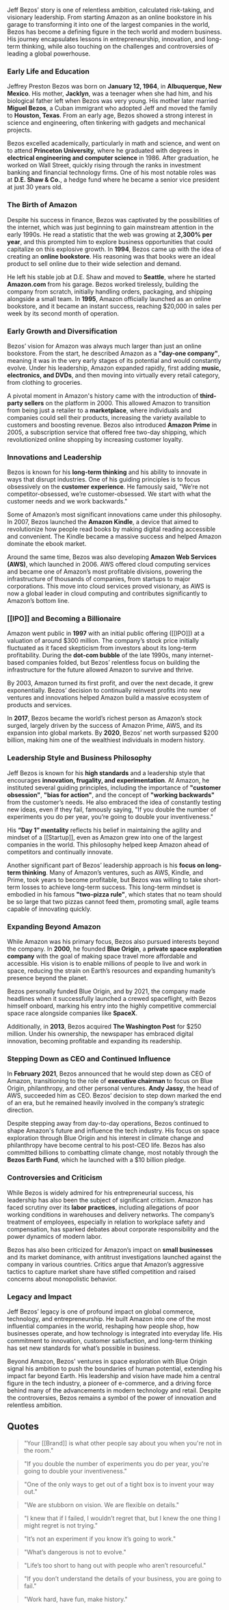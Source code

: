 Jeff Bezos’ story is one of relentless ambition, calculated risk-taking, and visionary leadership. From starting Amazon as an online bookstore in his garage to transforming it into one of the largest companies in the world, Bezos has become a defining figure in the tech world and modern business. His journey encapsulates lessons in entrepreneurship, innovation, and long-term thinking, while also touching on the challenges and controversies of leading a global powerhouse.

### Early Life and Education
Jeffrey Preston Bezos was born on **January 12, 1964**, in **Albuquerque, New Mexico**. His mother, **Jacklyn**, was a teenager when she had him, and his biological father left when Bezos was very young. His mother later married **Miguel Bezos**, a Cuban immigrant who adopted Jeff and moved the family to **Houston, Texas**. From an early age, Bezos showed a strong interest in science and engineering, often tinkering with gadgets and mechanical projects.

Bezos excelled academically, particularly in math and science, and went on to attend **Princeton University**, where he graduated with degrees in **electrical engineering and computer science** in 1986. After graduation, he worked on Wall Street, quickly rising through the ranks in investment banking and financial technology firms. One of his most notable roles was at **D.E. Shaw & Co.**, a hedge fund where he became a senior vice president at just 30 years old.

### The Birth of Amazon
Despite his success in finance, Bezos was captivated by the possibilities of the internet, which was just beginning to gain mainstream attention in the early 1990s. He read a statistic that the web was growing at **2,300% per year**, and this prompted him to explore business opportunities that could capitalize on this explosive growth. In **1994**, Bezos came up with the idea of creating an **online bookstore**. His reasoning was that books were an ideal product to sell online due to their wide selection and demand.

He left his stable job at D.E. Shaw and moved to **Seattle**, where he started **Amazon.com** from his garage. Bezos worked tirelessly, building the company from scratch, initially handling orders, packaging, and shipping alongside a small team. In **1995**, Amazon officially launched as an online bookstore, and it became an instant success, reaching $20,000 in sales per week by its second month of operation.

### Early Growth and Diversification
Bezos’ vision for Amazon was always much larger than just an online bookstore. From the start, he described Amazon as a **"day-one company"**, meaning it was in the very early stages of its potential and would constantly evolve. Under his leadership, Amazon expanded rapidly, first adding **music, electronics, and DVDs**, and then moving into virtually every retail category, from clothing to groceries.

A pivotal moment in Amazon's history came with the introduction of **third-party sellers** on the platform in 2000. This allowed Amazon to transition from being just a retailer to a **marketplace**, where individuals and companies could sell their products, increasing the variety available to customers and boosting revenue. Bezos also introduced **Amazon Prime** in 2005, a subscription service that offered free two-day shipping, which revolutionized online shopping by increasing customer loyalty.

### Innovations and Leadership
Bezos is known for his **long-term thinking** and his ability to innovate in ways that disrupt industries. One of his guiding principles is to focus obsessively on the **customer experience**. He famously said, "We’re not competitor-obsessed, we’re customer-obsessed. We start with what the customer needs and we work backwards."

Some of Amazon’s most significant innovations came under this philosophy. In 2007, Bezos launched the **Amazon Kindle**, a device that aimed to revolutionize how people read books by making digital reading accessible and convenient. The Kindle became a massive success and helped Amazon dominate the ebook market.

Around the same time, Bezos was also developing **Amazon Web Services (AWS)**, which launched in 2006. AWS offered cloud computing services and became one of Amazon’s most profitable divisions, powering the infrastructure of thousands of companies, from startups to major corporations. This move into cloud services proved visionary, as AWS is now a global leader in cloud computing and contributes significantly to Amazon’s bottom line.

### [[IPO]] and Becoming a Billionaire
Amazon went public in **1997** with an initial public offering ([[IPO]]) at a valuation of around $300 million. The company’s stock price initially fluctuated as it faced skepticism from investors about its long-term profitability. During the **dot-com bubble** of the late 1990s, many internet-based companies folded, but Bezos’ relentless focus on building the infrastructure for the future allowed Amazon to survive and thrive.

By 2003, Amazon turned its first profit, and over the next decade, it grew exponentially. Bezos’ decision to continually reinvest profits into new ventures and innovations helped Amazon build a massive ecosystem of products and services.

In **2017**, Bezos became the world’s richest person as Amazon’s stock surged, largely driven by the success of Amazon Prime, AWS, and its expansion into global markets. By **2020**, Bezos’ net worth surpassed $200 billion, making him one of the wealthiest individuals in modern history.

### Leadership Style and Business Philosophy
Jeff Bezos is known for his **high standards** and a leadership style that encourages **innovation, frugality, and experimentation**. At Amazon, he instituted several guiding principles, including the importance of **"customer obsession"**, **"bias for action"**, and the concept of **"working backwards"** from the customer’s needs. He also embraced the idea of constantly testing new ideas, even if they fail, famously saying, "If you double the number of experiments you do per year, you’re going to double your inventiveness."

His **“Day 1” mentality** reflects his belief in maintaining the agility and mindset of a [[Startup]], even as Amazon grew into one of the largest companies in the world. This philosophy helped keep Amazon ahead of competitors and continually innovate.

Another significant part of Bezos’ leadership approach is his **focus on long-term thinking**. Many of Amazon’s ventures, such as AWS, Kindle, and Prime, took years to become profitable, but Bezos was willing to take short-term losses to achieve long-term success. This long-term mindset is embodied in his famous **"two-pizza rule"**, which states that no team should be so large that two pizzas cannot feed them, promoting small, agile teams capable of innovating quickly.

### Expanding Beyond Amazon
While Amazon was his primary focus, Bezos also pursued interests beyond the company. In **2000**, he founded **Blue Origin**, a **private space exploration company** with the goal of making space travel more affordable and accessible. His vision is to enable millions of people to live and work in space, reducing the strain on Earth’s resources and expanding humanity’s presence beyond the planet.

Bezos personally funded Blue Origin, and by 2021, the company made headlines when it successfully launched a crewed spaceflight, with Bezos himself onboard, marking his entry into the highly competitive commercial space race alongside companies like **SpaceX**.

Additionally, in **2013**, Bezos acquired **The Washington Post** for $250 million. Under his ownership, the newspaper has embraced digital innovation, becoming profitable and expanding its readership.

### Stepping Down as CEO and Continued Influence
In **February 2021**, Bezos announced that he would step down as CEO of Amazon, transitioning to the role of **executive chairman** to focus on Blue Origin, philanthropy, and other personal ventures. **Andy Jassy**, the head of AWS, succeeded him as CEO. Bezos’ decision to step down marked the end of an era, but he remained heavily involved in the company’s strategic direction.

Despite stepping away from day-to-day operations, Bezos continued to shape Amazon's future and influence the tech industry. His focus on space exploration through Blue Origin and his interest in climate change and philanthropy have become central to his post-CEO life. Bezos has also committed billions to combatting climate change, most notably through the **Bezos Earth Fund**, which he launched with a $10 billion pledge.

### Controversies and Criticism
While Bezos is widely admired for his entrepreneurial success, his leadership has also been the subject of significant criticism. Amazon has faced scrutiny over its **labor practices**, including allegations of poor working conditions in warehouses and delivery networks. The company’s treatment of employees, especially in relation to workplace safety and compensation, has sparked debates about corporate responsibility and the power dynamics of modern labor.

Bezos has also been criticized for Amazon’s impact on **small businesses** and its market dominance, with antitrust investigations launched against the company in various countries. Critics argue that Amazon’s aggressive tactics to capture market share have stifled competition and raised concerns about monopolistic behavior.

### Legacy and Impact
Jeff Bezos’ legacy is one of profound impact on global commerce, technology, and entrepreneurship. He built Amazon into one of the most influential companies in the world, reshaping how people shop, how businesses operate, and how technology is integrated into everyday life. His commitment to innovation, customer satisfaction, and long-term thinking has set new standards for what’s possible in business.

Beyond Amazon, Bezos' ventures in space exploration with Blue Origin signal his ambition to push the boundaries of human potential, extending his impact far beyond Earth. His leadership and vision have made him a central figure in the tech industry, a pioneer of e-commerce, and a driving force behind many of the advancements in modern technology and retail. Despite the controversies, Bezos remains a symbol of the power of innovation and relentless ambition.
## Quotes

> "Your [[Brand]] is what other people say about you when you're not in the room."

> "If you double the number of experiments you do per year, you're going to double your inventiveness."

> "One of the only ways to get out of a tight box is to invent your way out."

> "We are stubborn on vision. We are flexible on details."

> "I knew that if I failed, I wouldn’t regret that, but I knew the one thing I might regret is not trying."

> "It’s not an experiment if you know it’s going to work."

> "What’s dangerous is not to evolve."

> "Life’s too short to hang out with people who aren’t resourceful."

> "If you don’t understand the details of your business, you are going to fail."

> "Work hard, have fun, make history."